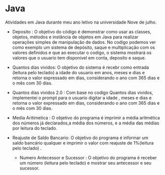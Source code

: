 # Java
Atividades em Java durante meu ano letivo na universidade Nove de julho.

- Deposito :
O objetivo do código é demonstrar como usar as classes, objetos, métodos e instância de objetos em Java para realizar operações simples de manipulação de dados.
No codigo podemos ver como exemplo um sistema de  depósito, saque e multiplicação com os valores definidos e que ao executar o codigo, o sistema mostrará os valores que o usuario tem disponivel em conta, deposito e saque.

- Quantos dias vividos:
O objetivo do sistema é recebr como entrada (leitura pelo teclado) a idade do usuario em anos, meses e dias e retorna o valor expressado em dias,  considerando o ano com 365 dias e o mês com 30 dias. 

- Quantos dias vividos 2.0 :
Com base no codigo Quantos dias vividos, implementei o prompt para o usuario digitar a idade , meses e dias e retorna o valor expressado em dias,  considerando o ano com 365 dias e o mês com 30 dias. 

- Media Aritimetica :
O objetivo do programa é  imprimir a média aritmética dos números já declarados,a média dos números, e a média das médias por leitura do teclado.

- Reajuste de Saldo Bancario:
  O objetivo do programa é informar um saldo bancário qualquer e imprimir o valor com reajuste de 1%(leitura pelo teclado) .

  - Numero Antecessor e Sucessor :
   O objetivo do  programa é  receber um número (leitura pelo teclado) e mostrar seu antecessor e seu sucessor.
